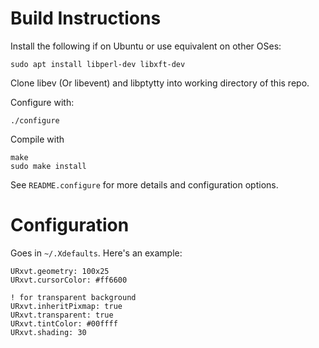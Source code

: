 # Build Instructions

Install the following if on Ubuntu or use equivalent on other OSes:

    sudo apt install libperl-dev libxft-dev

Clone libev (Or libevent) and libptytty into working directory of this repo.

Configure with:

    ./configure

Compile with

    make
    sudo make install

See `README.configure` for more details and configuration options.

# Configuration

Goes in `~/.Xdefaults`. Here's an example:

    URxvt.geometry: 100x25
    URxvt.cursorColor: #ff6600

    ! for transparent background    
    URxvt.inheritPixmap: true
    URxvt.transparent: true
    URxvt.tintColor: #00ffff
    URxvt.shading: 30

